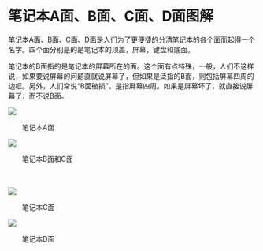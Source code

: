 

# 笔记本A面、B面、C面、D面图解

  笔记本A面、B面、C面、D面是人们为了更便捷的分清笔记本的各个面而起得一个名字。四个面分别是的是笔记本的顶盖，屏幕，键盘和底面。

  笔记本的B面指的是笔记本的屏幕所在的面。这个面有点特殊，一般，人们不这样说，如果要说屏幕的问题直就说屏幕了，但如果是泛指的B面，则包括屏幕四周的边框。另外，人们常说“B面破损”，是指屏幕四周，如果是屏幕坏了，就直接说屏幕了，而不说B面。

<img src="http://www.zeinb.net/upimg/allimg/130110/15234A059-0.jpg"/>

　　笔记本A面

<img src="http://www.zeinb.net/upimg/allimg/130110/1523461302-1.jpg"/>

　　笔记本B面和C面

　　

<img src="http://www.zeinb.net/upimg/allimg/130110/15234C107-2.jpg"/>

　　笔记本C面

<img src="http://www.zeinb.net/upimg/allimg/130110/1523464352-3.jpg"/>

　　笔记本D面
